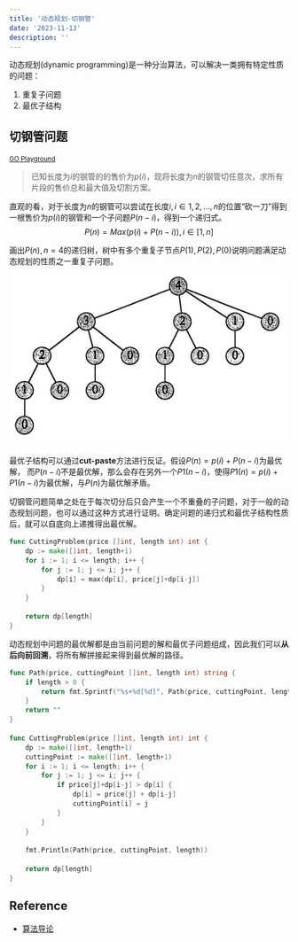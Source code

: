 ```yaml
---
title: '动态规划-切钢管'
date: '2023-11-13'
description: ''
---
```


动态规划(dynamic programming)是一种分治算法，可以解决一类拥有特定性质的问题：

1. 重复子问题
2. 最优子结构

## 切钢管问题 

<small>[GO Playground](https://goplay.tools/snippet/_1cMWn-CJ1W)</small>

> 已知长度为$i$的钢管的的售价为$p(i)$，现将长度为$n$的钢管切任意次，求所有片段的售价总和最大值及切割方案。

直观的看，对于长度为$n$的钢管可以尝试在长度$i, i \in 1,2,...,n$的位置“砍一刀”得到一根售价为$p(i)$的钢管和一个子问题$P(n-i)$，得到一个递归式。
$$
P(n)=Max(p(i) + P(n-i)), i \in [1,n]
$$

画出$P(n),n=4$的递归树，树中有多个重复子节点$P(1),P(2),P(0)$说明问题满足动态规划的性质之一重复子问题。

![dp_cutting_recursive_tree.png](/images/dp_cutting_recursive_tree.png)

最优子结构可以通过**cut-paste**方法进行反证。假设$P(n)=p(i)+P(n-i)$为最优解， 而$P(n-i)$不是最优解，那么会存在另外一个$P1(n-i)$，使得$P1(n)=p(i)+P1(n-i)$为最优解，与$P(n)$为最优解矛盾。

切钢管问题简单之处在于每次切分后只会产生一个不重叠的子问题，对于一般的动态规划问题，也可以通过这种方式进行证明。确定问题的递归式和最优子结构性质后，就可以自底向上递推得出最优解。

```go
func CuttingProblem(price []int, length int) int {
	dp := make([]int, length+1)
	for i := 1; i <= length; i++ {
		for j := 1; j <= i; j++ {
			dp[i] = max(dp[i], price[j]+dp[i-j])
		}
	}

	return dp[length]
}
```

动态规划中问题的最优解都是由当前问题的解和最优子问题组成，因此我们可以**从后向前回溯**，将所有解拼接起来得到最优解的路径。
```go
func Path(price, cuttingPoint []int, length int) string {
	if length > 0 {
		return fmt.Sprintf("%s+%d[%d]", Path(price, cuttingPoint, length-cuttingPoint[length]), cuttingPoint[length], price[cuttingPoint[length]])
	}
	return ""
}

func CuttingProblem(price []int, length int) int {
	dp := make([]int, length+1)
	cuttingPoint := make([]int, length+1)
	for i := 1; i <= length; i++ {
		for j := 1; j <= i; j++ {
			if price[j]+dp[i-j] > dp[i] {
				dp[i] = price[j] + dp[i-j]
				cuttingPoint[i] = j
			}
		}
	}

	fmt.Println(Path(price, cuttingPoint, length))

	return dp[length]
}
```

## Reference
- [算法导论](https://jingyuexing.github.io/Ebook/Algorithm/%E7%AE%97%E6%B3%95%E5%AF%BC%E8%AE%BA.pdf)
